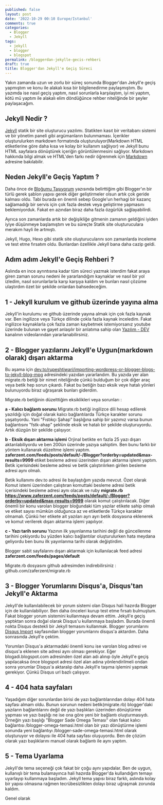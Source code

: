 ```yaml
---
published: false
layout: post
date: '2022-10-29 00:10 Europe/Istanbul'
comments: true
categories:
  - Blogger
  - Jekyll
tags:
  - jekyll
  - blogger
  - blogspot
permalink: /bloggerdan-jekylle-gecis-rehberi
draft: true
title: Blogger'dan Jekyll'e Geçiş Süreci
---
```

Yakın zamanda uzun ve zorlu bir süreç sonunda Blogger'dan Jekyll'e geçiş yapmıştım ve konu ile alakalı kısa bir bilgilenedirme paylaşmıştım. Bu yazımda ise nasıl geçiş yaptım, nasıl sorunlarla karşılaştım, iyi mi yaptım, kötü mü yaptım ile alakalı elim döndüğünce rehber niteliğinde bir şeyler paylaşacağım.

Jekyll Nedir ?
------
[Jekyll](https://jekyllrb.com) statik bir site oluşturucu yazılımı. Statikten kasıt bir veritabanı sistemi ve bir yönetim paneli gibi argümanların bulunmaması. İçerikler oluşturulurken markdown formatında oluşturuluyor(Markdown HTML etiketlerine göre daha kısa ve kolay bir kullanım sağlıyor) ve Jekyll bunu HTML sayfalara dönüştürek içeriğin görüntülenmesini sağlıyor. Markdown hakkında bilgi almak ve HTML'den farkı nedir öğrenmek için [Markdown](https://tr.wikipedia.org/wiki/Markdown) adresine bakılabilir.

Neden Jekyll'e Geçiş Yaptım ?
------
Daha önce de [Bloğumu Taşıyorum](/2022/08/blogumu-tasiyorum.html) yazısında belirttiğim gibi Blogger'ın bir türlü gerek şablon yapısı gerek diğer geliştirmeler olsun artık çok geride kalması oldu. Tabi burada en önemli sebep Google'un herhagi bir kazanç sağlamadığı bir servis için çok fazla destek veya geliştirme yapmasını beklemiyorduk. Fakat en azından biraz daha fazla özgürlük sağlayabilirdi.

Ayrıca son zamanlarda artık bir değişikliğe gitmenin zamanın geldiğini iyiden iyiye düşünmeye başlamıştım ve bu süreçte Statik site oluşturuculara merakım hayli ile artmıştı. 

Jekyll, Hugo, Hexo gibi statik site oluşturucularını son zamanlarda inceleme ve test etme fırsatım oldu. Bunlardan özellikle Jekyll bana daha cazip geldi.

Adım adım Jekyll'e Geçiş Rehberi ?
------
Aslında en ince ayrıntısına kadar tüm süreci yazmak isterdim fakat araya giren zaman sorunu nedeni ile yararlandığım kaynaklar ve nasıl bir yol izledim, nasıl sorunlarlarla karşı karşıya kaldım ve bunları nasıl çözüme ulaştırdım özet bir şekilde onlardan bahsedeceğim.

1 - Jekyll kurulum ve github üzerinde yayına alma
------
Jekyll'in kurulumu ve github üzerinde yayına almak için çok fazla kaynak var. Ben ingilizce veya Türkçe dilinde çokla fazla kaynak inceledim. Fakat ingilizce kaynaklarla çok fazla zaman kaybetmek istemiyorsanız youtube üzerinde bulunan ve gayet anlaşılır bir anlatıma sahip olan [Yazılım - DEV](https://www.youtube.com/channel/UCinNBqUVs98p-t-fzJ870HA/videos) kanalının videolarından yararlanabilirsiniz.

2 - Blogger yazılarını Jekyll'e Uygun(markdown olarak) dışarı aktarma
------
Bu aşama için [dev.to/rupeshtiwari/importing-wordpress-or-blogger-blogs-to-jekyll-blog-mpg](https://dev.to/rupeshtiwari/importing-wordpress-or-blogger-blogs-to-jekyll-blog-mpg) adresindeki yazıdan yararlandım. Bu yazıda yer alan migrate.rb betiği bir nimet niteliğinde çünkü bulduğum bir çok diğer araç veya betik hep sorun çıkardı. Fakat bu betiğin bazı eksik veye hatalı yönleri bulunuyordu biraz uğraşarak bunları giderdim.

Migrate.rb betiğinin düzelttiğim eksiklikleri veya sorunları : 

**a - Kalıcı bağlantı sorunu**
Migrate.rb betiği ingilizce dili hesap edilerek yazıldığı için doğal olarak kalıcı bağlantılarda Türkçe karakter sorunu yaşatıyordu. Yani "Fıstıkçı Şahap" başlığına sahip bir yazımız varsa bunun bağlantısını "fstk-ahap" şeklinde eksik ve hatalı bir şekilde oluşturuyordu. Artık düzgün bir şekilde çalışıyor.

**b - Eksik dışarı aktarma işlemi**
Orjinal betikte en fazla 25 yazı dışarı aktarılabiliyordu ve ben 200ün üzerinde yazıya sahiptim. Ben bunu farklı bir yöntem kullanarak düzeltme işlemi yaptım. **zaferzent.com/feeds/posts/default/-/Blogger?orderby=updated&max-results=9999** etiket besleme adresi üzerinden dışarı aktarma işlemi yaptım. Betik içerisindeki besleme adresi ve betik çalıştırılırken girilen besleme adresi aynı olmalı.

Betik kullanımı dev.to adresi ile baylaştığım yazıda mevcut. Özet olarak Komut istemi üzerinden çalıştıran komuttaki besleme adresi betik içerisindeki besleme adresi aynı olacak ve ruby **migrate.rb https://www.zaferzent.com/feeds/posts/default/-/Blogger?orderby=updated&max-results=9999** olarak komut çalıştırılacak. Diğer önemli bir konu varolan blogger bloğundaki tüm yazılar etikete sahip olmalı ve etiket sayısı mümkün olduğunca az ve etiketlerde Türkçe karakter olmamalı. Çünkü her etikete ait yazıları ayrı ayrı betik dosyasına eklenerek ve komut verilerek dışarı aktarma işlemi yapılıyor.

**c - Yazı tarih sorunu**
Yazının ilk yayınlanma tarihini değil de güncellenme tarihini çekiyordu bu yüzden kalıcı bağlantılar oluşturulurken hata meydana geliyordu ben bunu ilk yayınlanma tarihi olarak değiştirdim.

Blogger sabit sayfalarını dışarı aktarmak için kullanılacak feed adresi **zaferzent.com/feeds/pages/default**

Migrate.rb dosyasını github adresimden indirebilirsiniz : github.com/zaferzent/migrate.rb

3 - Blogger Yorumlarını Disqus'a, Disqus'tan Jekyll'e Aktarma
------
Jekyll'de kullanılabilecek bir yorum sistemi olan Disqus hali hazırda Blogger için de kullanılabiliyor. Ben daha önceleri kurup test etme fırsatı bulmuştum. Fakat blogger yorum sistemini kullanmaya devam ettim. Jekyll'e geçiş yaptıktan sonra doğal olarak Disqus'u kullanmaya başladım. Burada önemli nokta Disqus destekli bir Jekyll temasını kullanmak. Blogger yorumlarını [Disqus Import](https://disqus.com/admin/discussions/import/platform/blogger/) sayfasından blogger yorumlarını disqus'a aktardım. Daha sonrasında Jekyll'e çektim. 

Yorumları Disqus'a aktarmadaki önemli konu ise varolan blog adresi ve disqus'a eklenen site adresi aynı olması gerekiyor. Eğer blogadi.blogspot.com adresinden özel alan adı alınıp öyle Jekyll'e geçiş yapılacaksa önce blogspot adresi özel alan adına yönlendirilmeli ondan sonra yorumlar Disqus'a aktaralıp daha  Jekyll'e taşıma işlemini yapmak gerekiyor. Çünkü Disqus url bazlı çalışıyor.

4 - 404 hata sayfaları
------
Yaşadığım diğer sorunlardan birisi de yazı bağlantılarından dolayı 404 hata sayfası almam oldu. Bunun sorunun nedeni betik(migrate.rb) blogger'daki yazıların bağlantılarını değil de yazı başlıkları üzerinden dönüştürme yapması ve yazı başlığı ne ise ona göre yeni bir bağlantı oluşturmasıydı. Örneğin yazı başlığı "Blogger Sade Omega Teması" olan fakat kalıcı bağlantısı /blogger-omega-temasi.html olan bir yazı dönüştürme işlemi sonunda yeni bağlantıyı /blogger-sade-omega-temasi.html olarak oluşturuyor ve dolayısı ile 404 hata sayfası oluşuyordu. Ben de çözüm olarak yazı başlıklarını manuel olarak bağlantı ile aynı yaptım.

5 - Tema Uyarlama
------
Jekyll'de tema seçeneği çok fakat bir çoğu aynı yapıdalar. Ben de uygun, kullanışlı bir tema bulamayınca hali hazırda Blogger'da kullandığım temayı uyarlayıp kullanmaya başladım. Jekyll tema yapısı biraz farklı, aslında kolay bir yapısı olmasına rağmen tecrübesizlikten dolayı biraz uğraşmak zorunda kaldım.

Genel olarak


